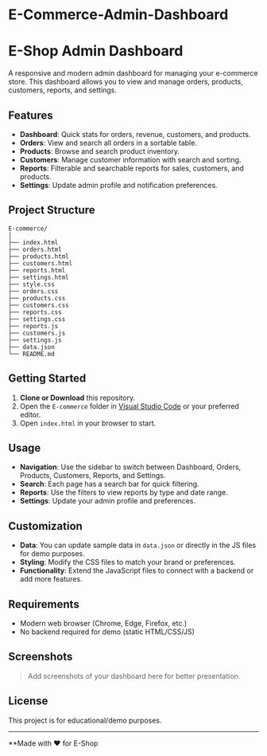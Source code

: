 # E-Commerce-Admin-Dashboard
# E-Shop Admin Dashboard

A responsive and modern admin dashboard for managing your e-commerce store. This dashboard allows you to view and manage orders, products, customers, reports, and settings.

## Features

- **Dashboard**: Quick stats for orders, revenue, customers, and products.
- **Orders**: View and search all orders in a sortable table.
- **Products**: Browse and search product inventory.
- **Customers**: Manage customer information with search and sorting.
- **Reports**: Filterable and searchable reports for sales, customers, and products.
- **Settings**: Update admin profile and notification preferences.

## Project Structure

```
E-commerce/
│
├── index.html
├── orders.html
├── products.html
├── customers.html
├── reports.html
├── settings.html
├── style.css
├── orders.css
├── products.css
├── customers.css
├── reports.css
├── settings.css
├── reports.js
├── customers.js
├── settings.js
├── data.json
└── README.md
```

## Getting Started

1. **Clone or Download** this repository.
2. Open the `E-commerce` folder in [Visual Studio Code](https://code.visualstudio.com/) or your preferred editor.
3. Open `index.html` in your browser to start.

## Usage

- **Navigation**: Use the sidebar to switch between Dashboard, Orders, Products, Customers, Reports, and Settings.
- **Search**: Each page has a search bar for quick filtering.
- **Reports**: Use the filters to view reports by type and date range.
- **Settings**: Update your admin profile and preferences.

## Customization

- **Data**: You can update sample data in `data.json` or directly in the JS files for demo purposes.
- **Styling**: Modify the CSS files to match your brand or preferences.
- **Functionality**: Extend the JavaScript files to connect with a backend or add more features.

## Requirements

- Modern web browser (Chrome, Edge, Firefox, etc.)
- No backend required for demo (static HTML/CSS/JS)

## Screenshots

> Add screenshots of your dashboard here for better presentation.

## License

This project is for educational/demo purposes.

---

**Made with ❤️ for E-Shop
